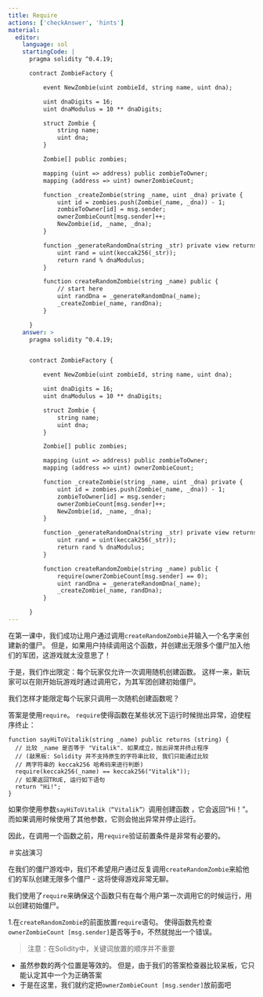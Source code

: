```yaml
---
title: Require
actions: ['checkAnswer', 'hints']
material:
  editor:
    language: sol
    startingCode: |
      pragma solidity ^0.4.19;

      contract ZombieFactory {

          event NewZombie(uint zombieId, string name, uint dna);

          uint dnaDigits = 16;
          uint dnaModulus = 10 ** dnaDigits;

          struct Zombie {
              string name;
              uint dna;
          }

          Zombie[] public zombies;

          mapping (uint => address) public zombieToOwner;
          mapping (address => uint) ownerZombieCount;

          function _createZombie(string _name, uint _dna) private {
              uint id = zombies.push(Zombie(_name, _dna)) - 1;
              zombieToOwner[id] = msg.sender;
              ownerZombieCount[msg.sender]++;
              NewZombie(id, _name, _dna);
          }

          function _generateRandomDna(string _str) private view returns (uint) {
              uint rand = uint(keccak256(_str));
              return rand % dnaModulus;
          }

          function createRandomZombie(string _name) public {
              // start here
              uint randDna = _generateRandomDna(_name);
              _createZombie(_name, randDna);
          }

      }
    answer: >
      pragma solidity ^0.4.19;


      contract ZombieFactory {

          event NewZombie(uint zombieId, string name, uint dna);

          uint dnaDigits = 16;
          uint dnaModulus = 10 ** dnaDigits;

          struct Zombie {
              string name;
              uint dna;
          }

          Zombie[] public zombies;

          mapping (uint => address) public zombieToOwner;
          mapping (address => uint) ownerZombieCount;

          function _createZombie(string _name, uint _dna) private {
              uint id = zombies.push(Zombie(_name, _dna)) - 1;
              zombieToOwner[id] = msg.sender;
              ownerZombieCount[msg.sender]++;
              NewZombie(id, _name, _dna);
          }

          function _generateRandomDna(string _str) private view returns (uint) {
              uint rand = uint(keccak256(_str));
              return rand % dnaModulus;
          }

          function createRandomZombie(string _name) public {
              require(ownerZombieCount[msg.sender] == 0);
              uint randDna = _generateRandomDna(_name);
              _createZombie(_name, randDna);
          }

      }
---
```


在第一课中，我们成功让用户通过调用`createRandomZombie`并输入一个名字来创建新的僵尸。 但是，如果用户持续调用这个函数，并创建出无限多个僵尸加入他们的军团，这游戏就太没意思了！

于是，我们作出限定：每个玩家仅允许一次调用随机创建函数。 这样一来，新玩家可以在刚开始玩游戏时通过调用它，为其军团创建初始僵尸。

我们怎样才能限定每个玩家只调用一次随机创建函数呢？

答案是使用`require`。 `require`使得函数在某些状况下运行时候抛出异常，迫使程序终止：

```
function sayHiToVitalik(string _name) public returns (string) {
  // 比较 _name 是否等于 "Vitalik". 如果成立，抛出异常并终止程序
  // (敲黑板: Solidity 并不支持原生的字符串比较, 我们只能通过比较
  // 两字符串的 keccak256 哈希码来进行判断)
  require(keccak256(_name) == keccak256("Vitalik"));
  // 如果返回TRUE, 运行如下语句
  return "Hi!";
}
```


如果你使用参数`sayHiToVitalik（“Vitalik”）`调用创建函数
，它会返回“Hi！”。而如果调用时候使用了其他参数，它则会抛出异常并停止运行。

因此，在调用一个函数之前，用`require`验证前置条件是非常有必要的。

＃实战演习

在我们的僵尸游戏中，我们不希望用户通过反复调用`createRandomZombie`来給他们的军队创建无限多个僵尸 - 这将使得游戏非常无聊。

我们使用了`require`来确保这个函数只有在每个用户第一次调用它的时候运行，用以创建初始僵尸。

1.在`createRandomZombie`的前面放置`require`语句。 使得函数先检查`ownerZombieCount [msg.sender]`是否等于`0`，不然就抛出一个错误。

>注意：在Solidity中，关键词放置的顺序并不重要 
- 虽然参数的两个位置是等效的。 但是，由于我们的答案检查器比较呆板，它只能认定其中一个为正确答案 
- 于是在这里，我们就约定把`ownerZombieCount [msg.sender]`放前面吧 